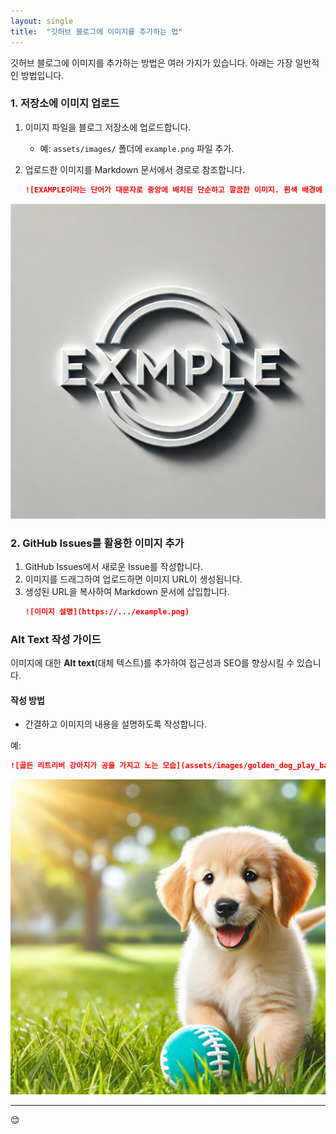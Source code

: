 ```yaml
---
layout: single
title:  "깃허브 블로그에 이미지를 추가하는 법"
---
```


깃허브 블로그에 이미지를 추가하는 방법은 여러 가지가 있습니다. 아래는 가장 일반적인 방법입니다.

### 1. 저장소에 이미지 업로드

1. 이미지 파일을 블로그 저장소에 업로드합니다.
   - 예: `assets/images/` 폴더에 `example.png` 파일 추가.

2. 업로드한 이미지를 Markdown 문서에서 경로로 참조합니다.
   ```markdown
   ![EXAMPLE이라는 단어가 대문자로 중앙에 배치된 단순하고 깔끔한 이미지. 흰색 배경에 현대적인 굵은 산세리프 글꼴로 작성되어 있습니다.](assets/images/example.png)
   ```
   
![EXAMPLE이라는 단어가 대문자로 중앙에 배치된 단순하고 깔끔한 이미지. 흰색 배경에 현대적인 굵은 산세리프 글꼴로 작성되어 있습니다.](assets/images/example.png)


### 2. GitHub Issues를 활용한 이미지 추가

1. GitHub Issues에서 새로운 Issue를 작성합니다.
2. 이미지를 드래그하여 업로드하면 이미지 URL이 생성됩니다.
3. 생성된 URL을 복사하여 Markdown 문서에 삽입합니다.
   ```markdown
   ![이미지 설명](https://.../example.png)
   ```

### Alt Text 작성 가이드

이미지에 대한 **Alt text**(대체 텍스트)를 추가하여 접근성과 SEO를 향상시킬 수 있습니다. 

#### 작성 방법
- 간결하고 이미지의 내용을 설명하도록 작성합니다.

예:
```markdown
![골든 리트리버 강아지가 공을 가지고 노는 모습](assets/images/golden_dog_play_ball.png)
```
![골든 리트리버 강아지가 공을 가지고 노는 모습](assets/images/golden_dog_play_ball.png)

---

😊
